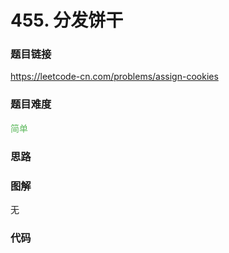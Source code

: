 # 455. 分发饼干

### 题目链接

https://leetcode-cn.com/problems/assign-cookies

### 题目难度

<font color=#5CB85C>简单</font>

### 思路



### 图解

无

### 代码

```python
```